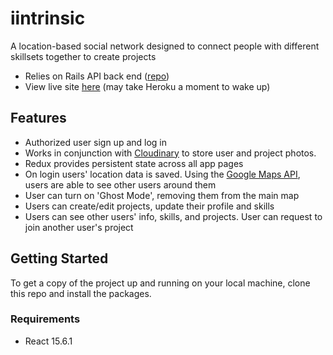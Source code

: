 # iintrinsic
A location-based social network designed to connect people with different skillsets together to create projects
* Relies on Rails API back end ([repo](https://github.com/tknight31/iintrinsic-back-end))
* View live site [here](https://iintrinsic-app.herokuapp.com/) (may take Heroku a moment to wake up)

## Features
* Authorized user sign up and log in
* Works in conjunction with [Cloudinary](https://cloudinary.com/) to store user and project photos.  
* Redux provides persistent state across all app pages
* On login users' location data is saved. Using the [Google Maps API](https://developers.google.com/maps/), users are able to see other users around them
* User can turn on 'Ghost Mode', removing them from the main map
* Users can create/edit projects, update their profile and skills
* Users can see other users' info, skills, and projects. User can request to join another user's project

## Getting Started
To get a copy of the project up and running on your local machine, clone this repo and install the packages.

### Requirements
* React 15.6.1
